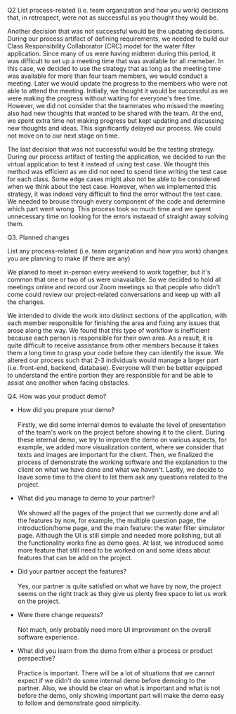 
Q2 List process-related (i.e. team organization and how you work) decisions that, in retrospect, were not as successful as you thought they would be.

Another decision that was not successful would be the updating decisions. During our process artifact of defining requirements, we needed to build our Class Responsibility Collaborator (CRC) model for the water filter application. Since many of us were having midterm during this period, it was difficult to set up a meeting time that was available for all memeber. In this case, we decided to use the strategy that as long as the meeting time was available for more than four team members, we would conduct a meeting. Later we would update the progress to the members who were not able to attend the meeting. Initially, we thought it would be successful as we were making the progress without waiting for everyone's free time. However, we did not consider that the teammates who missed the meeting also had new thoughts that wanted to be shared with the team. At the end, we spent extra time not making progress but kept updating and discussing new thoughts and ideas. This significantly delayed our process. We could not move on to our next stage on time.

The last decision that was not successful would be the testing strategy. During our process artifact of testing the application, we decided to run the virtual application to test it instead of using test case. We thought this method was efficient as we did not need to spend time writing the test case for each class. Some edge cases might also not be able to be considered when we think about the test case. However, when we implemented this strategy, it was indeed very difficult to find the error without the test case. We needed to brouse through every component of the code and determine which part went wrong. This process took so much time and we spent unnecessary time on looking for the errors instaead of straight away solving them.


Q3. Planned changes

List any process-related (i.e. team organization and how you work) changes you are planning to make (if there are any)

We planed to meet in-person every weekend to work together, but it's common that one or two of us were unavaialble. So we decided to hold all meetings online and record our Zoom meetings so that people who didn't come could review our project-related conversations and keep up with all the changes.

We intended to divide the work into distinct sections of the application, with each member responsible for finishing the area and fixing any issues that arose along the way. We found that this type of workflow is inefficient because each person is responsible for their own area. As a result, it is quite difficult to receive assistance from other members because it takes them a long time to grasp your code before they can identify the issue. We altered our process such that 2-3 individuals would manage a larger part (i.e. front-end, backend, database). Everyone will then be better equipped to understand the entire portion they are responsible for and be able to assist one another when facing obstacles.


Q4. How was your product demo?
* How did you prepare your demo? \
\
Firstly, we did some internal demos to evaluate the level of presentation of the team's work on the project before showing it to the client. During these internal demo, we try to improve the demo on various aspects, for example, we added more visualization content, where we consider that texts and images are important for the client. Then, we finalized the process of demonstrate the working software and the explanation to the client on what we have done and what we haven't. Lastly, we decide to leave some time to the client to let them ask any questions related to the project.

* What did you manage to demo to your partner?\
\
We showed all the pages of the project that we currently done and all the features by now, for example, the multiple question page, the introduction/home page, and the main feature: the water filter simulator page. Although the UI is still simple and needed more polishing, but all the functionality works fine as demo goes. At last, we introduced some more feature that still need to be worked on and some ideas about features that can be add on the project.

* Did your partner accept the features?\
\
Yes, our partner is quite satisfied on what we have by now, the project seems on the right track as they give us plenty free space to let us work on the project.

* Were there change requests?\
\
Not much, only probably need more UI improvement on the overall software experience.

* What did you learn from the demo from either a process or product perspective?\
\
Practice is important. There will be a lot of situations that we cannot expect if we didn't do some internal demo before demoing to the partner. Also, we should be clear on what is important and what is not before the demo, only showing important part will make the demo easy to follow and demonstrate good simplicity.

